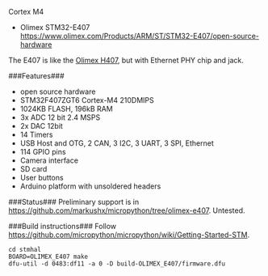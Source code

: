 Cortex M4
* Olimex STM32-E407 https://www.olimex.com/Products/ARM/ST/STM32-E407/open-source-hardware

The E407 is like the [Olimex H407](https://github.com/micropython/micropython/wiki/Board-Olimex-STM32-H407), but with Ethernet PHY chip and jack.

###Features###
* open source hardware
* STM32F407ZGT6 Cortex-M4 210DMIPS
* 1024KB FLASH, 196kB RAM
* 3x ADC 12 bit 2.4 MSPS
* 2x DAC 12bit
* 14 Timers
* USB Host and OTG, 2 CAN, 3 I2C, 3 UART, 3 SPI, Ethernet
* 114 GPIO pins
* Camera interface
* SD card
* User buttons
* Arduino platform with unsoldered headers

###Status###
Preliminary support is in https://github.com/markushx/micropython/tree/olimex-e407. Untested.

###Build instructions###
Follow https://github.com/micropython/micropython/wiki/Getting-Started-STM.

    cd stmhal
    BOARD=OLIMEX_E407 make
    dfu-util -d 0483:df11 -a 0 -D build-OLIMEX_E407/firmware.dfu
